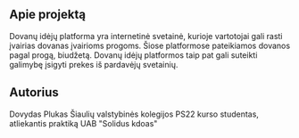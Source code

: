 ## Apie projektą

Dovanų idėjų platforma yra internetinė svetainė, kurioje vartotojai gali rasti įvairias dovanas įvairioms progoms. Šiose platformose pateikiamos dovanos pagal progą, biudžetą. Dovanų idėjų platformos taip pat gali suteikti galimybę įsigyti prekes iš pardavėjų svetainių.

## Autorius
Dovydas Plukas Šiaulių valstybinės kolegijos PS22 kurso studentas, atliekantis praktiką UAB "Solidus kdoas"